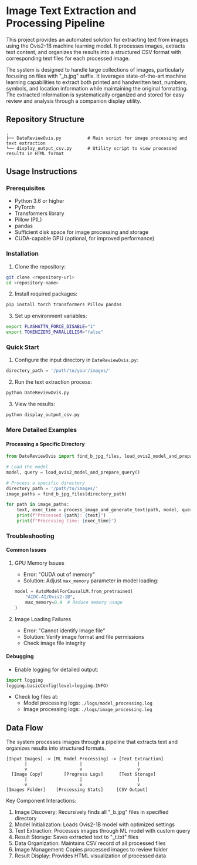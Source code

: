 # Image Text Extraction and Processing Pipeline

This project provides an automated solution for extracting text from images using the Ovis2-1B machine learning model. It processes images, extracts text content, and organizes the results into a structured CSV format with corresponding text files for each processed image.

The system is designed to handle large collections of images, particularly focusing on files with "_b.jpg" suffix. It leverages state-of-the-art machine learning capabilities to extract both printed and handwritten text, numbers, symbols, and location information while maintaining the original formatting. The extracted information is systematically organized and stored for easy review and analysis through a companion display utility.

## Repository Structure
```
.
├── DateReviewOvis.py          # Main script for image processing and text extraction
└── display_output_csv.py      # Utility script to view processed results in HTML format
```

## Usage Instructions
### Prerequisites
- Python 3.6 or higher
- PyTorch
- Transformers library
- Pillow (PIL)
- pandas
- Sufficient disk space for image processing and storage
- CUDA-capable GPU (optional, for improved performance)

### Installation
1. Clone the repository:
```bash
git clone <repository-url>
cd <repository-name>
```

2. Install required packages:
```bash
pip install torch transformers Pillow pandas
```

3. Set up environment variables:
```bash
export FLASHATTN_FORCE_DISABLE="1"
export TOKENIZERS_PARALLELISM="false"
```

### Quick Start
1. Configure the input directory in `DateReviewOvis.py`:
```python
directory_path = '/path/to/your/images/'
```

2. Run the text extraction process:
```bash
python DateReviewOvis.py
```

3. View the results:
```bash
python display_output_csv.py
```

### More Detailed Examples
#### Processing a Specific Directory
```python
from DateReviewOvis import find_b_jpg_files, load_ovis2_model_and_prepare_query, process_image_and_generate_text

# Load the model
model, query = load_ovis2_model_and_prepare_query()

# Process a specific directory
directory_path = '/path/to/images/'
image_paths = find_b_jpg_files(directory_path)

for path in image_paths:
    text, exec_time = process_image_and_generate_text(path, model, query)
    print(f"Processed {path}: {text}")
    print(f"Processing time: {exec_time}")
```

### Troubleshooting
#### Common Issues
1. GPU Memory Issues
   - Error: "CUDA out of memory"
   - Solution: Adjust `max_memory` parameter in model loading:
   ```python
   model = AutoModelForCausalLM.from_pretrained(
       "AIDC-AI/Ovis2-1B",
       max_memory=0.4  # Reduce memory usage
   )
   ```

2. Image Loading Failures
   - Error: "Cannot identify image file"
   - Solution: Verify image format and file permissions
   - Check image file integrity

#### Debugging
- Enable logging for detailed output:
```python
import logging
logging.basicConfig(level=logging.INFO)
```

- Check log files at:
  * Model processing logs: `./logs/model_processing.log`
  * Image processing logs: `./logs/image_processing.log`

## Data Flow
The system processes images through a pipeline that extracts text and organizes results into structured formats.

```ascii
[Input Images] -> [ML Model Processing] -> [Text Extraction]
       |                    |                     |
       v                    v                     v
  [Image Copy]        [Progress Logs]      [Text Storage]
       |                    |                     |
       v                    v                     v
[Images Folder]    [Processing Stats]     [CSV Output]
```

Key Component Interactions:
1. Image Discovery: Recursively finds all "_b.jpg" files in specified directory
2. Model Initialization: Loads Ovis2-1B model with optimized settings
3. Text Extraction: Processes images through ML model with custom query
4. Result Storage: Saves extracted text to "_t.txt" files
5. Data Organization: Maintains CSV record of all processed files
6. Image Management: Copies processed images to review folder
7. Result Display: Provides HTML visualization of processed data